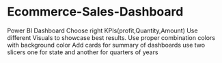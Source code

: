 # Ecommerce-Sales-Dashboard
Power BI Dashboard
Choose right KPIs(profit,Quantity,Amount)
Use different Visuals to showcase best results.
Use proper combination colors with background color
Add cards for summary of dashboards
use two slicers one for state and another for quarters of years

